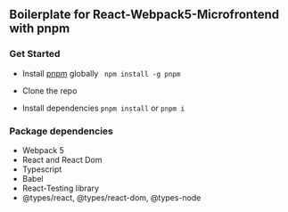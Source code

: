 ## Boilerplate for React-Webpack5-Microfrontend with pnpm

### Get Started

- Install [pnpm](https://pnpm.io/) globally  ` npm install -g pnpm`

- Clone the repo

- Install dependencies `pnpm install` or `pnpm i`

### Package dependencies

- Webpack 5
- React and React Dom
- Typescript
- Babel
- React-Testing library
- @types/react, @types/react-dom, @types-node
